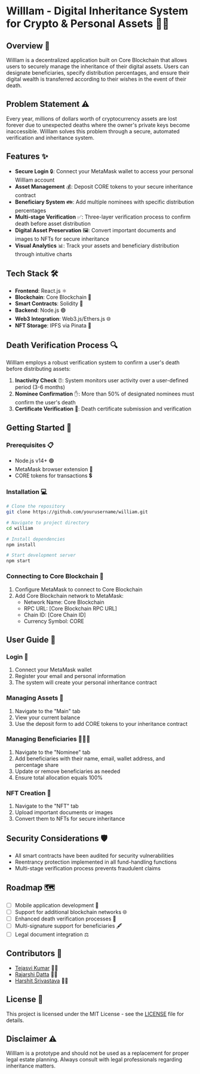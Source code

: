 # WillIam - Digital Inheritance System for Crypto & Personal Assets 🔐💼

## Overview 🌟
WillIam is a decentralized application built on Core Blockchain that allows users to securely manage the inheritance of their digital assets. Users can designate beneficiaries, specify distribution percentages, and ensure their digital wealth is transferred according to their wishes in the event of their death.

## Problem Statement ⚠️
Every year, millions of dollars worth of cryptocurrency assets are lost forever due to unexpected deaths where the owner's private keys become inaccessible. WillIam solves this problem through a secure, automated verification and inheritance system.

## Features ✨
- **Secure Login** 🔒: Connect your MetaMask wallet to access your personal WillIam account
- **Asset Management** 💰: Deposit CORE tokens to your secure inheritance contract
- **Beneficiary System** 👪: Add multiple nominees with specific distribution percentages
- **Multi-stage Verification** ✅: Three-layer verification process to confirm death before asset distribution
- **Digital Asset Preservation** 🖼️: Convert important documents and images to NFTs for secure inheritance
- **Visual Analytics** 📊: Track your assets and beneficiary distribution through intuitive charts

## Tech Stack 🛠️
- **Frontend**: React.js ⚛️
- **Blockchain**: Core Blockchain 🔗
- **Smart Contracts**: Solidity 📝
- **Backend**: Node.js 🟢
- **Web3 Integration**: Web3.js/Ethers.js 🌐
- **NFT Storage**: IPFS via Pinata 📂

## Death Verification Process 🔍
WillIam employs a robust verification system to confirm a user's death before distributing assets:

1. **Inactivity Check** ⏰: System monitors user activity over a user-defined period (3-6 months)
2. **Nominee Confirmation** ✋: More than 50% of designated nominees must confirm the user's death
3. **Certificate Verification** 📄: Death certificate submission and verification

## Getting Started 🚀

### Prerequisites 📋
- Node.js v14+ 🟢
- MetaMask browser extension 🦊
- CORE tokens for transactions 💲

### Installation 💻
```bash
# Clone the repository
git clone https://github.com/yourusername/william.git

# Navigate to project directory
cd william

# Install dependencies
npm install

# Start development server
npm start
```

### Connecting to Core Blockchain 🔌
1. Configure MetaMask to connect to Core Blockchain
2. Add Core Blockchain network to MetaMask:
   - Network Name: Core Blockchain
   - RPC URL: [Core Blockchain RPC URL]
   - Chain ID: [Core Chain ID]
   - Currency Symbol: CORE

## User Guide 📖

### Login 🔑
1. Connect your MetaMask wallet
2. Register your email and personal information
3. The system will create your personal inheritance contract

### Managing Assets 💼
1. Navigate to the "Main" tab
2. View your current balance
3. Use the deposit form to add CORE tokens to your inheritance contract

### Managing Beneficiaries 👨‍👩‍👧
1. Navigate to the "Nominee" tab
2. Add beneficiaries with their name, email, wallet address, and percentage share
3. Update or remove beneficiaries as needed
4. Ensure total allocation equals 100%

### NFT Creation 🎨
1. Navigate to the "NFT" tab
2. Upload important documents or images
3. Convert them to NFTs for secure inheritance

## Security Considerations 🛡️
- All smart contracts have been audited for security vulnerabilities
- Reentrancy protection implemented in all fund-handling functions
- Multi-stage verification process prevents fraudulent claims

## Roadmap 🗺️
- [ ] Mobile application development 📱
- [ ] Support for additional blockchain networks 🌐
- [ ] Enhanced death verification processes 🔐
- [ ] Multi-signature support for beneficiaries 🖋️
- [ ] Legal document integration ⚖️

## Contributors 👥
- [Tejasvi Kumar](https://github.com/sceptejas) 👨‍💻
- [Rajarshi Datta](https://github.com/rajarshidattapy) 👩‍💻
- [Harshit Srivastava](https://github.com/hrshit1) 👨‍💻

## License 📄
This project is licensed under the MIT License - see the [LICENSE](LICENSE) file for details.

## Disclaimer ⚠️
WillIam is a prototype and should not be used as a replacement for proper legal estate planning. Always consult with legal professionals regarding inheritance matters.
